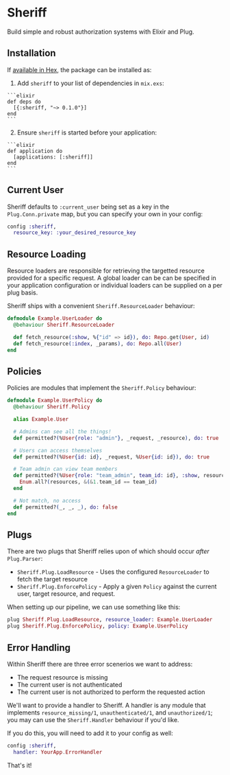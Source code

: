 # Sheriff

Build simple and robust authorization systems with Elixir and Plug.

## Installation

If [available in Hex](https://hex.pm/docs/publish), the package can be installed as:

  1. Add `sheriff` to your list of dependencies in `mix.exs`:

    ```elixir
    def deps do
      [{:sheriff, "~> 0.1.0"}]
    end
    ```

  2. Ensure `sheriff` is started before your application:

    ```elixir
    def application do
      [applications: [:sheriff]]
    end
    ```

## Current User

Sheriff defaults to `:current_user` being set as a key in the `Plug.Conn.private` map, but you can specify your own in your config:

```elixir
config :sheriff,
  resource_key: :your_desired_resource_key
```

## Resource Loading

Resource loaders are responsible for retrieving the targetted resource provided for a specific request.  A global loader can be can be specified in your application configuration or individual loaders can be supplied on a per plug basis.

Sheriff ships with a convenient `Sheriff.ResourceLoader` behaviour:

```elixir
defmodule Example.UserLoader do
  @behaviour Sheriff.ResourceLoader

  def fetch_resource(:show, %{"id" => id}), do: Repo.get(User, id)
  def fetch_resource(:index, _params), do: Repo.all(User)
end

```

## Policies

Policies are modules that implement the `Sheriff.Policy` behaviour:

```elixir
defmodule Example.UserPolicy do
  @behaviour Sheriff.Policy

  alias Example.User

  # Admins can see all the things!
  def permitted?(%User{role: "admin"}, _request, _resource), do: true

  # Users can access themselves
  def permitted?(%User{id: id}, _request, %User{id: id}), do: true

  # Team admin can view team members
  def permitted?(%User{role: "team_admin", team_id: id}, :show, resources) do
    Enum.all?(resources, &(&1.team_id == team_id)
  end

  # Not match, no access
  def permitted?(_, _, _), do: false
end
```

## Plugs

There are two plugs that Sheriff relies upon of which should occur _after_ `Plug.Parser`:

+ `Sheriff.Plug.LoadResource` - Uses the configured `ResourceLoader` to fetch the target resource
+ `Sheriff.Plug.EnforcePolicy` - Apply a given `Policy` against the current user, target resource, and request.

When setting up our pipeline, we can use something like this:

```elixir
plug Sheriff.Plug.LoadResource, resource_loader: Example.UserLoader
plug Sheriff.Plug.EnforcePolicy, policy: Example.UserPolicy
```

## Error Handling

Within Sheriff there are three error scenerios we want to address:

+ The request resource is missing
+ The current user is not authenticated
+ The current user is not authorized to perform the requested action

We'll want to provide a handler to Sheriff.  A handler is any module that
implements `resource_missing/1`, `unauthenticated/1`, and `unauthorized/1`;
you may can use the `Sheriff.Handler` behaviour if you'd like.

If you do this, you will need to add it to your config as well:

```elixir
config :sheriff,
  handler: YourApp.ErrorHandler
```

That's it!
